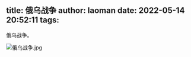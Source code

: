 title: 俄乌战争
author: laoman
date: 2022-05-14 20:52:11
tags:
---
俄乌战争。
<!-- more-->
![俄乌战争.jpg](http://124.220.167.166:8081/i/2022/05/14/627fa5dfb76d8.jpg)